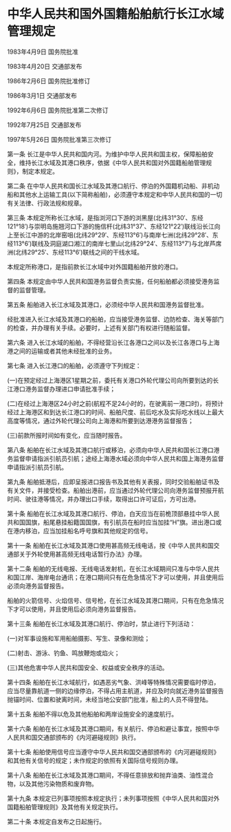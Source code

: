 # 中华人民共和国外国籍船舶航行长江水域管理规定

1983年4月9日 国务院批准　

1983年4月20日 交通部发布　

1986年2月6日 国务院批准修订　

1986年3月1日 交通部发布　

1992年6月6日 国务院批准第二次修订　

1992年7月25日 交通部发布　

1997年5月26日 国务院批准第三次修订　

第一条 长江是中华人民共和国内河。为维护中华人民共和国主权，保障船舶安全，维持长江水域及其港口秩序，依据《中华人民共和国对外国籍船舶管理规则》，制定本规定。

第二条 在中华人民共和国长江水域及其港口航行、停泊的外国籍机动船、非机动船和其他水上运输工具(以下简称船舶)，必须遵守本规定和中华人民共和国的一切有关法律、行政法规和规章。

第三条 本规定所称长江水域，是指浏河口下游的浏黑屋(北纬31°30′、东经121°18′)与崇明岛施翘河口下游的施信杆(北纬31°37′、东经121°22′)联线沿长江向上至长江中游的北岸窑咀(北纬29°29′、东经113°6′)与南岸七洲(北纬29°28′、东经113°6′)联线及洞庭湖口湘江的南岸七里山(北纬29°24′、东经113°7′)与北岸芦席洲(北纬29°25′、东经113°6′)联线之间的干线水域。

本规定所称港口，是指前款长江水域中对外国籍船舶开放的港口。

第四条 本规定由中华人民共和国港务监督负责实施，任何船舶都必须接受港务监督的监督管理。

第五条 船舶进入长江水域及其港口，必须经中华人民共和国港务监督批准。

经批准进入长江水域及其港口的船舶，应当接受港务监督、边防检查、海关等部门的检查，并办理有关手续。必要时，上述有关部门有权进行随船监督。

第六条 进入长江水域的船舶，不得经营沿长江各港口之间以及长江各港口与上海港之间的运输或者其他未经批准的业务。

第七条 进入长江港口的船舶，必须遵守下列规定：

(一)在预定经过上海港区1星期之前，委托有关港口外轮代理公司向所要到达的长江港口港务监督办理进口申请批准手续；

(二)在经过上海港区24小时之前(航程不足24小时的，在驶离前一港口时)，将预计经过上海港区和到达长江港口的时间、船舶尺度、前后吃水及实际吃水线以上最大高度等情况，通过外轮代理公司向上海港和所要到达港港务监督报告；

(三)前款所报时间如有变化，应当随时报告。

第八条 船舶在长江水域及其港口航行或移泊，必须向中华人民共和国长江港口港务监督申请指派引航员引航；途经上海港水域必须向中华人民共和国上海港务监督申请指派引航员引航。

第九条 船舶抵港后，应即呈报进口报告书及其他有关表报，同时交验船舶证书及有关文件，并接受检查。船舶出港前，应当通过外轮代理公司向港务监督预报开航时间、驶往港等情况，并办理出口手续，取得出口许可证后，方可出港。

第十条 船舶在长江水域及其港口航行、停泊，白天应当在前桅顶部悬挂中华人民共和国国旗，船尾悬挂船籍国国旗，有引航员在船时应当加挂“H”旗。进出港口或在港内移泊，应当加挂船名呼号旗和其他规定的信号。

第十一条 船舶在长江水域及其港口使用甚高频无线电话，按《中华人民共和国交通部关于外轮使用甚高频无线电话暂行办法》办理。

第十二条 船舶的无线电报、无线电话发射机，在长江水域期间只准与中华人民共和国江岸、海岸电台通讯；在港口期间只有在危急情况下才可以使用，并且使用后必须向港务监督报告。

船舶的火箭信号、火焰信号、信号枪，在长江水域及其港口期间，只有在危急情况下才可以使用，并且使用后必须向港务监督报告。

第十三条 船舶在长江水域及其港口航行、停泊时，禁止进行下列活动：

(一)对军事设施和军用船舶摄影、写生、录像和测绘；

(二)射击、游泳、钓鱼、鸣放鞭炮或焰火；

(三)其他危害中华人民共和国安全、权益或安全秩序的活动。

第十四条 船舶在长江水域航行，如遇恶劣气象、洪峰等特殊情况需要临时停泊，应当尽量靠航道一侧的边缘停泊，不得占用主航道，并应及时向就近港务监督报告抛锚时间、位置和驶离时间，未经当地公安部门批准，船上的人员不得登陆。

第十五条 船舶不得以危及其他船舶和两岸设施安全的速度航行。

第十六条 船舶在长江水域及其港口期间，有关航行、停泊和避让事宜，按照中华人民共和国交通部颁布的《内河避碰规则》执行。

第十七条 船舶使用信号应当遵守中华人民共和国交通部颁布的《内河避碰规则》和其他有关信号的规定；未作规定的依照有关国际信号规则办理。

第十八条 船舶在长江水域及其港口期间，不得任意排放和抛弃油类、油性混合物，以及其他污染物质和废弃物。

第十九条 本规定已列事项按照本规定执行；未列事项按照《中华人民共和国对外国籍船舶管理规则》及其他有关规定执行。

第二十条 本规定自发布之日起施行。
